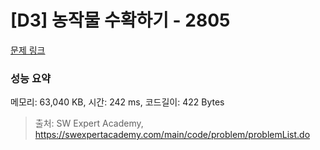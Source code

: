 # [D3] 농작물 수확하기 - 2805 

[문제 링크](https://swexpertacademy.com/main/code/problem/problemDetail.do?contestProbId=AV7GLXqKAWYDFAXB) 

### 성능 요약

메모리: 63,040 KB, 시간: 242 ms, 코드길이: 422 Bytes



> 출처: SW Expert Academy, https://swexpertacademy.com/main/code/problem/problemList.do